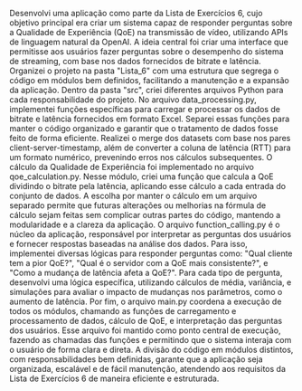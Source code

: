 
Desenvolvi uma aplicação como parte da Lista de Exercícios 6, cujo objetivo principal era criar um sistema capaz de responder perguntas sobre a Qualidade de Experiência (QoE) 
na transmissão de vídeo, utilizando APIs de linguagem natural da OpenAI. A ideia central foi criar uma interface que permitisse aos usuários fazer perguntas sobre o desempenho 
do sistema de streaming, com base nos dados fornecidos de bitrate e latência. Organizei o projeto na pasta "Lista_6" com uma estrutura que segrega o código em módulos bem definidos, 
facilitando a manutenção e a expansão da aplicação. Dentro da pasta "src", criei diferentes arquivos Python para cada responsabilidade do projeto. No arquivo data_processing.py, 
implementei funções específicas para carregar e processar os dados de bitrate e latência fornecidos em formato Excel. Separei essas funções para manter o código organizado e garantir 
que o tratamento de dados fosse feito de forma eficiente. Realizei o merge dos datasets com base nos pares client-server-timestamp, além de converter a coluna de latência (RTT) para 
um formato numérico, prevenindo erros nos cálculos subsequentes. O cálculo da Qualidade de Experiência foi implementado no arquivo qoe_calculation.py. Nesse módulo, criei uma função que 
calcula a QoE dividindo o bitrate pela latência, aplicando esse cálculo a cada entrada do conjunto de dados. A escolha por manter o cálculo em um arquivo separado permite que futuras alterações 
ou melhorias na fórmula de cálculo sejam feitas sem complicar outras partes do código, mantendo a modularidade e a clareza da aplicação. O arquivo function_calling.py é o núcleo da aplicação, 
responsável por interpretar as perguntas dos usuários e fornecer respostas baseadas na análise dos dados. Para isso, implementei diversas lógicas para responder perguntas como: 
"Qual cliente tem a pior QoE?", "Qual é o servidor com a QoE mais consistente?", e "Como a mudança de latência afeta a QoE?". Para cada tipo de pergunta, desenvolvi uma lógica específica, 
utilizando cálculos de média, variância, e simulações para avaliar o impacto de mudanças nos parâmetros, como o aumento de latência.
Por fim, o arquivo main.py coordena a execução de todos os módulos, chamando as funções de carregamento e processamento de dados, cálculo de QoE, e interpretação das perguntas dos usuários. 
Esse arquivo foi mantido como ponto central de execução, fazendo as chamadas das funções e permitindo que o sistema interaja com o usuário de forma clara e direta. A divisão do código em módulos 
distintos, com responsabilidades bem definidas, garante que a aplicação seja organizada, escalável e de fácil manutenção, atendendo aos requisitos da Lista de Exercícios 6 de maneira eficiente e 
estruturada.